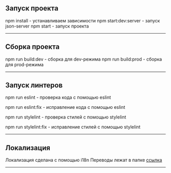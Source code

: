 ## Запуск проекта

npm install - устанавливаем зависимости
npm start:dev:server - запуск json-server
npm start - запуск проекта

---

## Сборка проекта

npm run build:dev - сборка для dev-режима
npm run build:prod - сборка для prod-режима

---

## Запуск линтеров

npm run eslint - проверка кода с помощью eslint

npm run eslint:fix - исправление кода с помощью eslint

npm run stylelint - проверка стилей с помощью stylelint

npm run stylelint:fix - исправление стилей с помощью stylelint

---

## Локализация

Локализация сделана с помощью i18n
Переводы лежат в папке [ссылка](/public/locales/)

---
